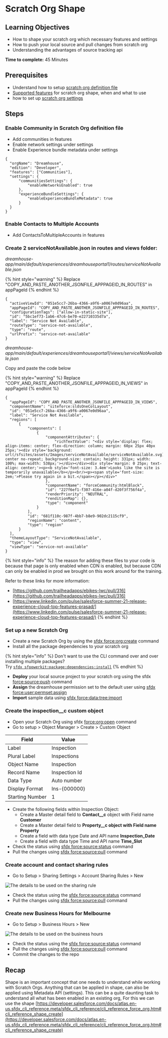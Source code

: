 # Scratch Org Shape

## Learning Objectives

* How to shape your scratch org which necessary features and settings
* How to push your local source and pull changes from scratch org
* Understanding the advantages of source tracking api

**Time to complete:** 45 Minutes

## Prerequisites

* Understand how to setup [scratch org definition file](https://developer.salesforce.com/docs/atlas.en-us.sfdx_dev.meta/sfdx_dev/sfdx_dev_scratch_orgs_def_file.htm) 
* [Supported features](https://developer.salesforce.com/docs/atlas.en-us.sfdx_dev.meta/sfdx_dev/sfdx_dev_scratch_orgs_def_file_config_values.htm#sfdx_dev_scratch_orgs_def_file_config_values)  for scratch org shape, when and what to use
* how to set up [scratch org settings](https://developer.salesforce.com/docs/atlas.en-us.sfdx_dev.meta/sfdx_dev/sfdx_dev_scratch_orgs_settings.htm) 

## Steps

### Enable Community in Scratch Org definition file

* Add communities in features
* Enable network settings under settings
* Enable Experience bundle metadata under settings

```
{
  "orgName": "Dreamhouse",
  "edition": "Developer",
  "features": ["Communities"],
  "settings": {
      "communitiesSettings": {
          "enableNetworksEnabled": true
      },
      "experienceBundleSettings": {
          "enableExperienceBundleMetadata": true
      }
  }
}
```

### Enable Contacts to Multiple Accounts

* Add ContactsToMultipleAccounts in features

### Create 2 serviceNotAvailable.json in routes and views folder:

_dreamhouse-app/main/default/experiences/dreamhouseportal1/routes/serviceNotAvailable.json_

{% hint style="warning" %}
Replace "COPY_AND_PASTE_ANOTHER_JSONFILE_APPPAGEID_IN_ROUTES"  in appPageId
{% endhint %}

```
{
  "activeViewId": "051e5cc7-26ba-4366-a9f6-a0067e0d96aa",
  "appPageId": "COPY_AND_PASTE_ANOTHER_JSONFILE_APPPAGEID_IN_ROUTES",
  "configurationTags": ["allow-in-static-site"],
  "id": "5bc1ef73-1ab6-47c6-be70-e22710335d7a",
  "label": "Service Not Available",
  "routeType": "service-not-available",
  "type": "route",
  "urlPrefix": "service-not-available"
}
```

_dreamhouse-app/main/default/experiences/dreamhouseportal1/views/serviceNotAvailable.json_

Copy and paste the code below

{% hint style="warning" %}
Replace "COPY_AND_PASTE_ANOTHER_JSONFILE_APPPAGEID_IN_VIEWS"  in appPageId
{% endhint %}

```
{
  "appPageId": "COPY_AND_PASTE_ANOTHER_JSONFILE_APPPAGEID_IN_VIEWS",
  "componentName": "siteforce:sldsOneColLayout",
  "id": "051e5cc7-26ba-4366-a9f6-a0067e0d96aa",
  "label": "Service Not Available",
  "regions": [
      {
          "components": [
              {
                  "componentAttributes": {
                      "richTextValue": "<div style='display: flex; align-items: center; flex-direction: column; margin: 60px 25px 40px 25px;'><div style='background: url(/sfsites/assets/Images/serviceNotAvailable/serviceNotAvailable.svg) center no-repeat; background-size: contain; height: 331px; width: 100%; max-width: 538px;'></div></div><div style='margin: 0 25px; text-align: center;'><p><b style='font-size: 3.4em'>Looks like the site is temporarily unavailable</b></p><br/><p><span style='font-size: 2em;'>Please try again in a bit.</span></p></div>"
                  },
                  "componentName": "forceCommunity:htmlBlock",
                  "id": "227f6ef1-f307-416e-a04f-d20f3f756f4a",
                  "renderPriority": "NEUTRAL",
                  "renditionMap": {},
                  "type": "component"
              }
          ],
          "id": "681f110c-987f-4bb7-b8e9-902dc2115cf9",
          "regionName": "content",
          "type": "region"
      }
  ],
  "themeLayoutType": "ServiceNotAvailable",
  "type": "view",
  "viewType": "service-not-available"
}
```

{% hint style="info" %}
The reason for adding these files to your code is because that page is only enabled when CDN is enabled, but because CDN can only be enabled in prod we brought on this work around for the training.

Refer to these links for more information:

* [https://github.com/trailheadapps/ebikes-lwc/pull/316](https://github.com/trailheadapps/ebikes-lwc/pull/316)
* [https://www.linkedin.com/pulse/salesforce-summer-21-release-experience-cloud-top-features-prasad/](https://www.linkedin.com/pulse/salesforce-summer-21-release-experience-cloud-top-features-prasad/)
{% endhint %}

### Set up a new Scratch Org

* Create a new Scratch Org by using the [sfdx force:org:create](https://developer.salesforce.com/docs/atlas.en-us.sfdx_cli_reference.meta/sfdx_cli_reference/cli_reference_force_org.htm#cli_reference_create) command
* Install all the package dependencies to your scratch org

{% hint style="info" %}
Don't want to use the CLI command over and over installing multiple packages?\
Try [`sfdx sfpowerkit:package:dependencies:install`](https://github.com/accenture/sfpowerkit/#sfpowerkitpackagedependenciesinstall)
{% endhint %}

* **Deploy** your local source project to your scratch org using the sfdx [force:source:push](https://developer.salesforce.com/docs/atlas.en-us.sfdx_cli_reference.meta/sfdx_cli_reference/cli_reference_force_source.htm#cli_reference_push) command 
* **Assign** the dreamhouse permission set to the default user using [sfdx force:user:permset:assign](https://developer.salesforce.com/docs/atlas.en-us.sfdx_cli_reference.meta/sfdx_cli_reference/cli_reference_force_user.htm#cli_reference_permset_assign)
* **Import** sample data using [sfdx force:data:tree:import](https://developer.salesforce.com/docs/atlas.en-us.sfdx_cli_reference.meta/sfdx_cli_reference/cli_reference_force_data.htm#cli_reference_tree_import)

### Create the inspection\_\_c custom object

* Open your Scratch Org using sfdx [force:org:open](https://developer.salesforce.com/docs/atlas.en-us.sfdx_cli_reference.meta/sfdx_cli_reference/cli_reference_force_org.htm#cli_reference_create) command
* Go to setup > Object Manager > Create > Custom Object

| Field           | Value         |
| --------------- | ------------- |
| Label           | Inspection    |
| Plural Label    | Inspections   |
| Object Name     | Inspection    |
| Record Name     | Inspection Id |
| Data Type       | Auto number   |
| Display Format  | Ins-{000000}  |
| Starting Number | 1             |

* Create the following fields within Inspection Object:
  * Create a Master detail field to **Contact\_\_c** object with Field name **Customer**
  * Create a Master detail field to **Property\_\_c **object with Field name** Property**
  * Create a field with data type Date and API name **Inspection_Date**
  * Create a field with data type Time and API name **Time_Slot**
* Check the status using [sfdx force:source:status](https://developer.salesforce.com/docs/atlas.en-us.sfdx_cli_reference.meta/sfdx_cli_reference/cli_reference_force_source.htm#cli_reference_status)  command
* Pull the changes using [sfdx force:source:pull](https://developer.salesforce.com/docs/atlas.en-us.sfdx_cli_reference.meta/sfdx_cli_reference/cli_reference_force_source.htm#cli_reference_pull)  command

### Create account and contact sharing rules

* Go to Setup > Sharing Settings > Account Sharing Rules > New 

![The details to be used on the sharing rule](<../.gitbook/assets/image (9).png>)

* Check the status using the [sfdx force:source:status](https://developer.salesforce.com/docs/atlas.en-us.sfdx_cli_reference.meta/sfdx_cli_reference/cli_reference_force_source.htm#cli_reference_status) command
* Pull the changes using [sfdx force:source:pull](https://developer.salesforce.com/docs/atlas.en-us.sfdx_cli_reference.meta/sfdx_cli_reference/cli_reference_force_source.htm#cli_reference_pull)  command

### Create new Business Hours for Melbourne

* Go to Setup > Business Hours > New

![The details to be used on the business hours](<../.gitbook/assets/image (18) (1) (1) (1) (1) (1) (1) (1).png>)

* Check the status using the [sfdx force:source:status](https://developer.salesforce.com/docs/atlas.en-us.sfdx_cli_reference.meta/sfdx_cli_reference/cli_reference_force_source.htm#cli_reference_status) command
* Pull the changes using [sfdx force:source:pull](https://developer.salesforce.com/docs/atlas.en-us.sfdx_cli_reference.meta/sfdx_cli_reference/cli_reference_force_source.htm#cli_reference_pull)  command
* Commit the changes to the repo 

## **Recap**

Shape is an important concept that one needs to understand while working with Scratch Orgs. Anything that can be applied in shape, can also be applied using Metadata API (settings). This can be a quite daunting task to understand all what has been enabled in an existing org, For this we can use the shape [https://developer.salesforce.com/docs/atlas.en-us.sfdx_cli_reference.meta/sfdx_cli_reference/cli_reference_force_org.htm#cli_reference_shape_create](https://developer.salesforce.com/docs/atlas.en-us.sfdx_cli_reference.meta/sfdx_cli_reference/cli_reference_force_org.htm#cli_reference_shape_create)
